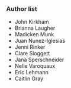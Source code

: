 ### Author list

* John Kirkham
* Brianna Laugher
* Madicken Munk 
* Juan Nunez-Iglesias
* Jenni Rinker
* Clare Sloggett
* Jana Sperschneider
* Nelle Varoquaux
* Eric Lehmann
* Caitlin Gray
